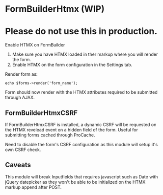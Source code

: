 # FormBuilderHtmx (WIP)
# Please do not use this in production. 

Enable HTMX on FormBuilder

1. Make sure you have HTMX loaded in ther markup where you will render the form.
2. Enable HTMX on the form configuration in the Settings tab.

Render form as:

```
echo $forms->render('form_name');
```

Form should now render with the HTMX attributes required to be submitted through AJAX.

## FormBuilderHtmxCSRF

If FormBuilderHtmxCSRF is installed, a dynamic CSRF will be requested on the HTMX revelead event on a hidden field of the form. Useful for submitting forms cached through ProCache.

Need to disable the form's CSRF configuration as this module will setup it's own CSRF check.

## Caveats

This module will break Inputfields that requires javascript such as Date with jQuery datepicker as they won't be able to be initialized on the HTMX markup append after POST.
